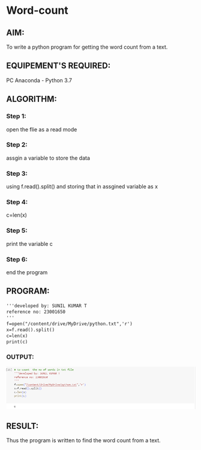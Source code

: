 # Word-count
## AIM:
To write a python program for getting the word count from a text.
## EQUIPEMENT'S REQUIRED: 
PC
Anaconda - Python 3.7
## ALGORITHM: 
### Step 1:
open the flie as a read mode

### Step 2: 
assgin a variable to store the data
 
### Step 3: 
using f.read().split() and storing that in assgined variable as x

### Step 4:  
c=len(x)

### Step 5:
print the variable c 

### Step 6:
end the program 

## PROGRAM:
```
'''developed by: SUNIL KUMAR T
reference no: 23001650
'''
f=open("/content/drive/MyDrive/python.txt",'r')
x=f.read().split()
c=len(x)
print(c)
```
### OUTPUT:
![output](/Screenshot%202023-07-25%20135813.png)



## RESULT:
Thus the program is written to find the word count from a text.
